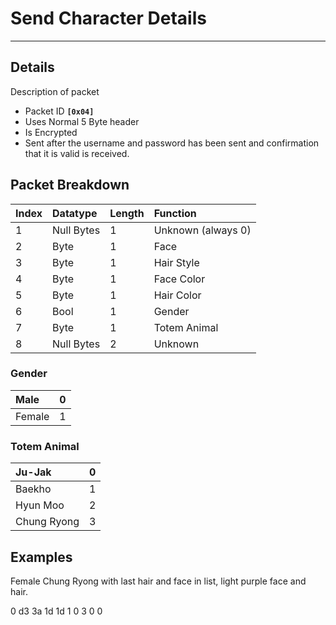 # Send Character Details #

---


## Details ##

Description of packet
  * Packet ID **`[0x04]`**
  * Uses Normal 5 Byte header
  * Is Encrypted
  * Sent after the username and password has been sent and confirmation that it is valid is received.

## Packet Breakdown ##
| Index | Datatype | Length | Function |
|:------|:---------|:-------|:---------|
| 1 | Null Bytes | 1 | Unknown (always 0) |
| 2 | Byte | 1 | Face |
| 3 | Byte | 1 | Hair Style |
| 4 | Byte | 1 | Face Color |
| 5 | Byte | 1 | Hair Color |
| 6 | Bool | 1 | Gender |
| 7 | Byte | 1 | Totem Animal |
| 8 | Null Bytes | 2 | Unknown |

### Gender ###
| Male | 0 |
|:-----|:--|
| Female | 1 |

### Totem Animal ###
| Ju-Jak | 0 |
|:-------|:--|
| Baekho | 1 |
| Hyun Moo | 2 |
| Chung Ryong | 3 |


## Examples ##
Female Chung Ryong with last hair and face in list, light purple face and hair.

0 d3 3a 1d 1d 1 0 3 0 0